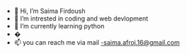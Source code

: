 - 👋 Hi, I’m Saima Firdoush
- 👀 I’m intrested in coding and web devlopment
- 🌱 I’m currently learning python
- �
- 📫 you can reach me via mail -saima.afroj.16@gmail.com

<!---
saima Firdoush is a ✨ special ✨ repository because its `README.md` (this file) appears on your GitHub profile.
You can click the Preview link to take a look at your changes.
--->
